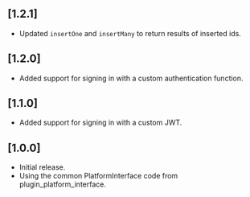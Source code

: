 ## [1.2.1]
* Updated `insertOne` and `insertMany` to return results of inserted ids.

## [1.2.0]
* Added support for signing in with a custom authentication function.

## [1.1.0]
* Added support for signing in with a custom JWT.

## [1.0.0]

* Initial release.
* Using the common PlatformInterface code from plugin_platform_interface.

